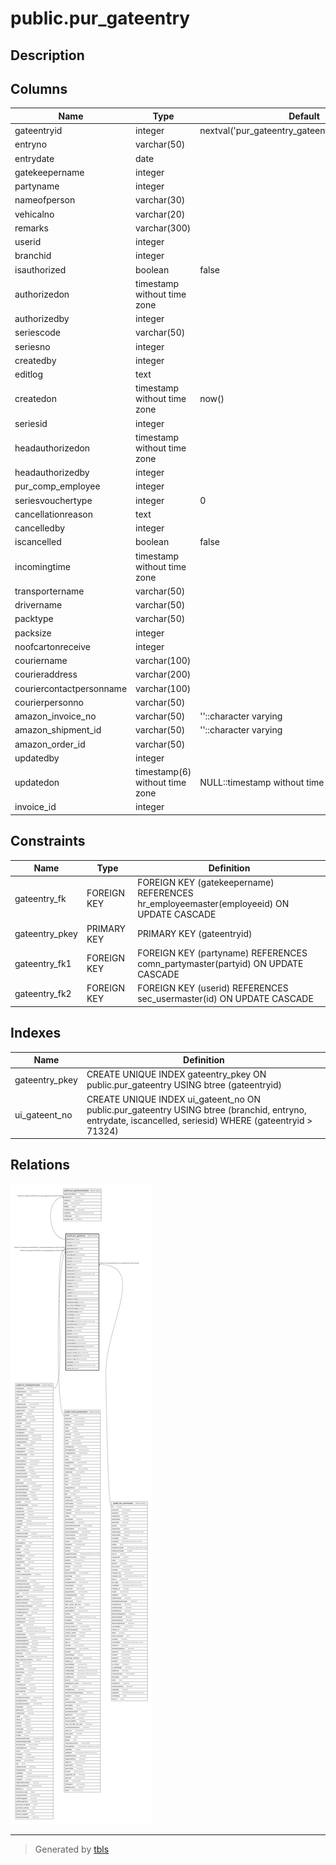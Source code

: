 # public.pur_gateentry

## Description

## Columns

| Name | Type | Default | Nullable | Children | Parents | Comment |
| ---- | ---- | ------- | -------- | -------- | ------- | ------- |
| gateentryid | integer | nextval('pur_gateentry_gateentryid_seq'::regclass) | false | [public.pur_gateentrychallan](public.pur_gateentrychallan.md) |  |  |
| entryno | varchar(50) |  | false |  |  |  |
| entrydate | date |  | true |  |  |  |
| gatekeepername | integer |  | true |  | [public.hr_employeemaster](public.hr_employeemaster.md) |  |
| partyname | integer |  | true |  | [public.comn_partymaster](public.comn_partymaster.md) |  |
| nameofperson | varchar(30) |  | true |  |  |  |
| vehicalno | varchar(20) |  | true |  |  |  |
| remarks | varchar(300) |  | true |  |  |  |
| userid | integer |  | false |  | [public.sec_usermaster](public.sec_usermaster.md) |  |
| branchid | integer |  | true |  |  |  |
| isauthorized | boolean | false | false |  |  |  |
| authorizedon | timestamp without time zone |  | true |  |  |  |
| authorizedby | integer |  | true |  |  |  |
| seriescode | varchar(50) |  | true |  |  |  |
| seriesno | integer |  | true |  |  |  |
| createdby | integer |  | true |  |  |  |
| editlog | text |  | true |  |  |  |
| createdon | timestamp without time zone | now() | true |  |  |  |
| seriesid | integer |  | true |  |  |  |
| headauthorizedon | timestamp without time zone |  | true |  |  |  |
| headauthorizedby | integer |  | true |  |  |  |
| pur_comp_employee | integer |  | true |  |  |  |
| seriesvouchertype | integer | 0 | true |  |  |  |
| cancellationreason | text |  | true |  |  |  |
| cancelledby | integer |  | true |  |  |  |
| iscancelled | boolean | false | true |  |  |  |
| incomingtime | timestamp without time zone |  | true |  |  |  |
| transportername | varchar(50) |  | true |  |  |  |
| drivername | varchar(50) |  | true |  |  |  |
| packtype | varchar(50) |  | true |  |  |  |
| packsize | integer |  | true |  |  |  |
| noofcartonreceive | integer |  | true |  |  |  |
| couriername | varchar(100) |  | true |  |  |  |
| courieraddress | varchar(200) |  | true |  |  |  |
| couriercontactpersonname | varchar(100) |  | true |  |  |  |
| courierpersonno | varchar(50) |  | true |  |  |  |
| amazon_invoice_no | varchar(50) | ''::character varying | true |  |  |  |
| amazon_shipment_id | varchar(50) | ''::character varying | true |  |  |  |
| amazon_order_id | varchar(50) |  | true |  |  |  |
| updatedby | integer |  | true |  |  |  |
| updatedon | timestamp(6) without time zone | NULL::timestamp without time zone | true |  |  |  |
| invoice_id | integer |  | true |  |  |  |

## Constraints

| Name | Type | Definition |
| ---- | ---- | ---------- |
| gateentry_fk | FOREIGN KEY | FOREIGN KEY (gatekeepername) REFERENCES hr_employeemaster(employeeid) ON UPDATE CASCADE |
| gateentry_pkey | PRIMARY KEY | PRIMARY KEY (gateentryid) |
| gateentry_fk1 | FOREIGN KEY | FOREIGN KEY (partyname) REFERENCES comn_partymaster(partyid) ON UPDATE CASCADE |
| gateentry_fk2 | FOREIGN KEY | FOREIGN KEY (userid) REFERENCES sec_usermaster(id) ON UPDATE CASCADE |

## Indexes

| Name | Definition |
| ---- | ---------- |
| gateentry_pkey | CREATE UNIQUE INDEX gateentry_pkey ON public.pur_gateentry USING btree (gateentryid) |
| ui_gateent_no | CREATE UNIQUE INDEX ui_gateent_no ON public.pur_gateentry USING btree (branchid, entryno, entrydate, iscancelled, seriesid) WHERE (gateentryid > 71324) |

## Relations

![er](public.pur_gateentry.svg)

---

> Generated by [tbls](https://github.com/k1LoW/tbls)
